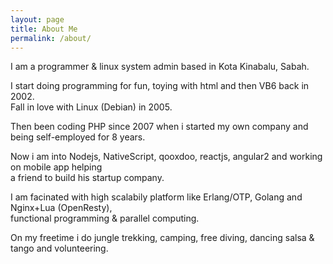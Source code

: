 ```yaml
---
layout: page
title: About Me
permalink: /about/
---
```


I am a programmer & linux system admin based in Kota Kinabalu, Sabah.  

I start doing programming for fun, toying with html and then VB6 back in 2002.  
Fall in love with Linux (Debian) in 2005.

Then been coding PHP since 2007 when i started my own company and being self-employed for 8 years.

Now i am into Nodejs, NativeScript, qooxdoo, reactjs, angular2 and working on mobile app helping  
a friend to build his startup company.

I am facinated with high scalabily platform like Erlang/OTP, Golang and Nginx+Lua (OpenResty),  
functional programming & parallel computing.

On my freetime i do jungle trekking, camping, free diving, dancing salsa & tango and volunteering.



